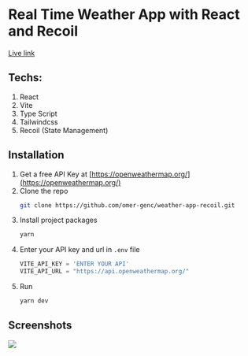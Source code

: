 # Real Time Weather App with React and Recoil
[Live link](https://weather-app-recoil-kne1u6t4k-omer-genc.vercel.app/)
## Techs:
1. React
2. Vite
3. Type Script
4. Tailwindcss
5. Recoil (State Management)

## Installation

1. Get a free API Key at [https://openweathermap.org/](https://openweathermap.org/)
2. Clone the repo
   ```sh
   git clone https://github.com/omer-genc/weather-app-recoil.git
   ```
3. Install project packages
   ```sh
   yarn
   ```
4. Enter your API key and url in `.env` file
   ```js
   VITE_API_KEY = 'ENTER YOUR API'
   VITE_API_URL = "https://api.openweathermap.org/"
   ```
5. Run 
   ```sh
   yarn dev
    ```
## Screenshots

![](assets/Animation.gif)
